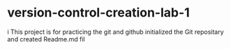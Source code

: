 # version-control-creation-lab-1
i
This project is for practicing the git and github
initialized the Git repositary and created Readme.md fil
